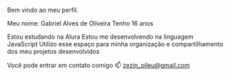 Bem vindo ao meu perfil.

Meu nome: Gabriel Alves de Oliveira
Tenho 16 anos

Estou estudando na Alura
Estou me desenvolvendo na linguagem JavaScript
Utilizo esse espaço para minha organização e compartilhamento dos meu projetos desenvolvidos

Você pode entrar em contato comigo 📫
zezin_pileu@gmail.com
